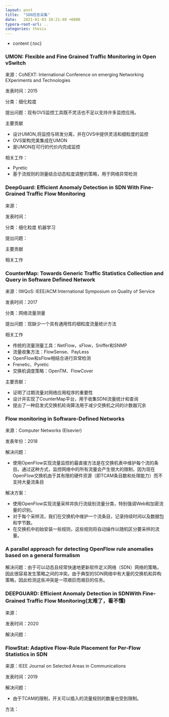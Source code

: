 ```yaml
---
layout: post
title:  "SDN信息采集"
date:   2021-01-03 10:21:40 +0800
typora-root-url: ..
categories: thesis
---
```


* content
{:toc}
### UMON: Flexible and Fine Grained Traffic Monitoring in Open vSwitch

来源：CoNEXT: International Conference on emerging Networking EXperiments and Technologies

发表时间：2015

分类：细化粒度

提出问题：现有OVS监控工具既不灵活也不足以支持许多监控应用。

主要贡献

- 设计UMON,将监控与转发分离，并在OVS中提供灵活和细粒度的监控
- OVS架构完美集成在UMON
- 是UMON在可行的代价内完成监控

相关工作：

- Pyretic
- 基于流规则的测量结合动态粒度调整的策略，用于网络异常检测

### DeepGuard: Efficient Anomaly Detection in SDN With Fine-Grained Traffic Flow Monitoring

来源：

发表时间：

分类：细化粒度 机器学习

提出问题：

主要贡献

相关工作

### CounterMap: Towards Generic Traffic Statistics Collection and Query in Software Defined Network

来源：IWQoS: IEEE/ACM International Symposium on Quality of Service

发表时间：2017

分类：网络流量测量

提出问题：现缺少一个具有通用性的细粒度流量统计方法

相关工作

- 传统的流量测量工具：NetFlow，sFlow，Sniffer和SNMP
- 流量收集方法：FlowSense、PayLess
- OpenFlow和sFlow相结合进行异常检测
- Frenetic、Pyretic
- 交换机调度策略：OpenTM、FlowCover

主要贡献：

- 证明了过期流量对网络应用程序的重要性
- 设计并实现了CounterMap平台，用于收集SDNl流量统计和查询
- 提出了一种启发式交换机轮询算法用于减少交换机之间的计数器冗余

### Flow monitoring in Software-Defined Networks

来源：Computer Networks (Elsevier)

发表年份：2018

解决问题：

- 使用OpenFlow实现流量监控的最直接方法是在交换机表中维护每个流的条目。通过这种方式，监控网络中的所有流量会产生很大的限制，因为现在OpenFlow交换机由于其有限的硬件资源（即TCAM条目数和处理能力）而不支持大量流条目

解决方案：

- 使用OpenFlow实现流量采样并执行流级别流量分类，特别强调Web和加密流量的识别。
- 对于每个采样流，我们在交换机中维护一个流条目，记录持续时间以及数据包和字节数。
- 在交换机中初始安装一些规则，这些规则将自动操作以随机区分要采样的流量。

### A parallel approach for detecting OpenFlow rule anomalies based on a general formalism

解决问题：由于可以动态且经常快速地更新软件定义网络（SDN）网络的策略，因此很容易发生策略之间的冲突。由于典型的SDN网络中有大量的交换机和异构策略，因此检测这些冲突是一项艰巨而艰巨的任务。

### DEEPGUARD: Efficient Anomaly Detection in SDNWith Fine-Grained Traffic Flow Monitoring(太难了，看不懂)

来源：

发表时间：2020

解决问题：

### FlowStat: Adaptive Flow-Rule Placement for Per-Flow Statistics in SDN

来源：IEEE Journal on Selected Areas in Communications

发表时间：2019

解决问题：

* 由于TCAM的限制，开关可以插入的流量规则的数量也受到限制。

方法：